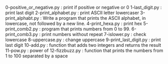0-positive_or_negative.py : print if positive or negative or 0
1-last_digit.py : print last digit
2-print_alphabet.py : print ASCII letter lowercaser
3-print_alphabt.py : Write a program that prints the ASCII alphabet, in lowercase, not followed by a new line.
4-print_hexa.py : print hex
5-print_comb2.py : program that prints numbers from 0 to 99.
6-print_comb3.py : print numbers without repeat
7-islower.py : check lowercase
8-uppercase.py : change uppercase
9-print_last_digit.py : print last digit
10-add.py : function that adds two integers and returns the result
11-pow.py : power of
12-fizzbuzz.py : function that prints the numbers from 1 to 100 separated by a space
